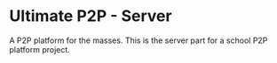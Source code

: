 # Ultimate P2P - Server
A P2P platform for the masses.
This is the server part for a school P2P platform project.
